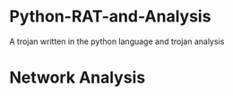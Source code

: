 # Python-RAT-and-Analysis
A trojan written in the python language and trojan analysis

# Network Analysis
